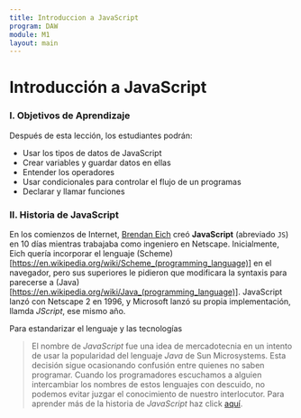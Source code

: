 ```yaml
---
title: Introduccion a JavaScript
program: DAW
module: M1
layout: main
---
```


# Introducción a JavaScript

### I. Objetivos de Aprendizaje

Después de esta lección, los estudiantes podrán:

* Usar los tipos de datos de JavaScript
* Crear variables y guardar datos en ellas
* Entender los operadores
* Usar condicionales para controlar el flujo de un programas
* Declarar y llamar funciones

### II. Historia de JavaScript

En los comienzos de Internet, [Brendan Eich](https://en.wikipedia.org/wiki/Brendan_Eich) creó **JavaScript** (abreviado `JS`) en 10 días mientras trabajaba como ingeniero en Netscape. Inicialmente, Eich quería incorporar el lenguaje (Scheme)[https://en.wikipedia.org/wiki/Scheme_(programming_language)] en el navegador, pero sus superiores le pidieron que modificara la syntaxis para parecerse a (Java)[https://en.wikipedia.org/wiki/Java_(programming_language)]. JavaScript lanzó con Netscape 2 en 1996, y Microsoft lanzó su propia implementación, llamda *JScript*, ese mismo año.

Para estandarizar el lenguaje y las tecnologías

> El nombre de *JavaScript* fue una idea de mercadotecnia en un intento de usar la popularidad del lenguaje *Java* de Sun Microsystems. Esta decisión sigue ocasionando confusión entre quienes no saben programar. Cuando los programadores escuchamos a alguien intercambiar los nombres de estos lenguajes con descuido, no podemos evitar juzgar el conocimiento de nuestro interlocutor. Para aprender más de la historia de *JavaScript* haz click [aquí](https://en.wikipedia.org/wiki/JavaScript).

